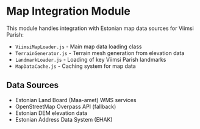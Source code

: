# Map Integration Module

This module handles integration with Estonian map data sources for Viimsi Parish:

- `ViimsiMapLoader.js` - Main map data loading class
- `TerrainGenerator.js` - Terrain mesh generation from elevation data
- `LandmarkLoader.js` - Loading of key Viimsi Parish landmarks
- `MapDataCache.js` - Caching system for map data

## Data Sources

- Estonian Land Board (Maa-amet) WMS services
- OpenStreetMap Overpass API (fallback)
- Estonian DEM elevation data
- Estonian Address Data System (EHAK)